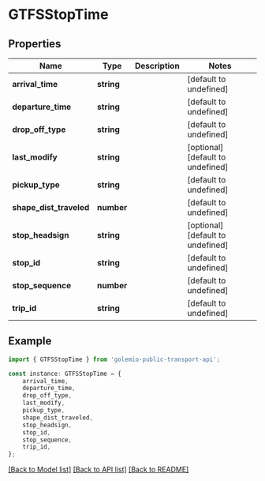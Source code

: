 # GTFSStopTime


## Properties

Name | Type | Description | Notes
------------ | ------------- | ------------- | -------------
**arrival_time** | **string** |  | [default to undefined]
**departure_time** | **string** |  | [default to undefined]
**drop_off_type** | **string** |  | [default to undefined]
**last_modify** | **string** |  | [optional] [default to undefined]
**pickup_type** | **string** |  | [default to undefined]
**shape_dist_traveled** | **number** |  | [default to undefined]
**stop_headsign** | **string** |  | [optional] [default to undefined]
**stop_id** | **string** |  | [default to undefined]
**stop_sequence** | **number** |  | [default to undefined]
**trip_id** | **string** |  | [default to undefined]

## Example

```typescript
import { GTFSStopTime } from 'golemio-public-transport-api';

const instance: GTFSStopTime = {
    arrival_time,
    departure_time,
    drop_off_type,
    last_modify,
    pickup_type,
    shape_dist_traveled,
    stop_headsign,
    stop_id,
    stop_sequence,
    trip_id,
};
```

[[Back to Model list]](../README.md#documentation-for-models) [[Back to API list]](../README.md#documentation-for-api-endpoints) [[Back to README]](../README.md)
